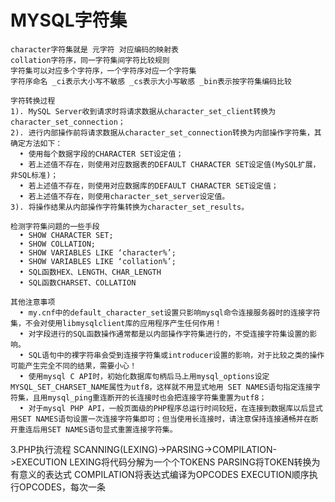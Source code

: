 # MYSQL字符集
    character字符集就是 元字符 对应编码的映射表
    collation字符序，同一字符集间字符比较规则
    字符集可以对应多个字符序，一个字符序对应一个字符集
    字符序命名 _ci表示大小写不敏感 _cs表示大小写敏感 _bin表示按字符集编码比较
    
    字符转换过程
    1). MySQL Server收到请求时将请求数据从character_set_client转换为character_set_connection；
    2). 进行内部操作前将请求数据从character_set_connection转换为内部操作字符集，其确定方法如下：
      • 使用每个数据字段的CHARACTER SET设定值；
      • 若上述值不存在，则使用对应数据表的DEFAULT CHARACTER SET设定值(MySQL扩展，非SQL标准)；
      • 若上述值不存在，则使用对应数据库的DEFAULT CHARACTER SET设定值；
      • 若上述值不存在，则使用character_set_server设定值。
    3). 将操作结果从内部操作字符集转换为character_set_results。
    
    检测字符集问题的一些手段
      • SHOW CHARACTER SET;
      • SHOW COLLATION;
      • SHOW VARIABLES LIKE ‘character%’;
      • SHOW VARIABLES LIKE ‘collation%’;
      • SQL函数HEX、LENGTH、CHAR_LENGTH
      • SQL函数CHARSET、COLLATION
      
    其他注意事项
      • my.cnf中的default_character_set设置只影响mysql命令连接服务器时的连接字符集，不会对使用libmysqlclient库的应用程序产生任何作用！
      • 对字段进行的SQL函数操作通常都是以内部操作字符集进行的，不受连接字符集设置的影响。
      • SQL语句中的裸字符串会受到连接字符集或introducer设置的影响，对于比较之类的操作可能产生完全不同的结果，需要小心！
      • 使用mysql C API时，初始化数据库句柄后马上用mysql_options设定MYSQL_SET_CHARSET_NAME属性为utf8，这样就不用显式地用 SET NAMES语句指定连接字符集，且用mysql_ping重连断开的长连接时也会把连接字符集重置为utf8；
      • 对于mysql PHP API，一般页面级的PHP程序总运行时间较短，在连接到数据库以后显式用SET NAMES语句设置一次连接字符集即可；但当使用长连接时，请注意保持连接通畅并在断开重连后用SET NAMES语句显式重置连接字符集。
3.PHP执行流程
    SCANNING(LEXING)->PARSING->COMPILATION->EXECUTION
    LEXING将代码分解为一个个TOKENS
    PARSING将TOKEN转换为有意义的表达式
    COMPILATION将表达式编译为OPCODES
    EXECUTION顺序执行OPCODES，每次一条
